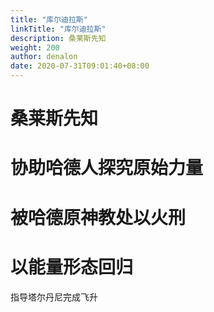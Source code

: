 ```yaml
---
title: "库尔迪拉斯"
linkTitle: "库尔迪拉斯"
description: 桑莱斯先知
weight: 200
author: denalon
date: 2020-07-31T09:01:40+08:00
---
```




# 桑莱斯先知

# 协助哈德人探究原始力量

# 被哈德原神教处以火刑

# 以能量形态回归

指导塔尔丹尼完成飞升
